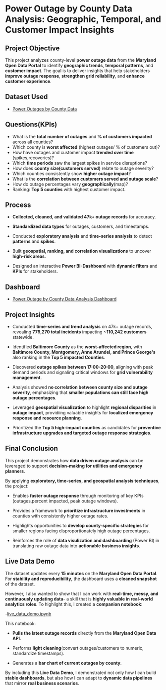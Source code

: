 # Power Outage by County Data Analysis: Geographic, Temporal, and Customer Impact Insights

## **Project Objective**

This project analyzes county-level **power outage data** from the **Maryland Open Data Portal** to identify **geographic trends**, **temporal patterns**, and **customer impact**. The goal is to deliver insights that help stakeholders **improve outage response**, **strengthen grid reliability**, and **enhance customer experience**.

## **Dataset Used**

- <a href="https://github.com/aagomu1/Power-Outage-by-County-Data-Analysis/blob/main/Power_Outages_-_County_20250826.microsoftexcelworksheet.xlsx">Power Outages by County Data</a>

## **Questions(KPIs)**

- What is the **total number of outages** and **% of customers impacted** across all counties?
- Which county is **worst affected** (highest outages/ % of customers out)?
- How have outages and customer impact **trended over time** (spikes,recoveries)?
- Which **time periods** saw the largest spikes in service disruptions?
- How does **county size(customers served)** relate to outage severity?
- Which counties consistently show **higher outage impact**?
- What is the **correlation between customers served and outage scale**?
- How do outage percentages vary **geographically**(map)?
- Ranking: **Top 5 counties** with highest customer impact.


## **Process**

- **Collected, cleaned, and validated 47k+ outage records** for accuracy.

- **Standardized data types** for outages, customers, and timestamps.

- Conducted **exploratory analysis** and **time-series analysis** to detect **patterns** and **spikes**.

- Built **geospatial, ranking, and correlation visualizations** to uncover **high-risk areas**.

- Designed an interactive **Power BI-Dashboard** with **dynamic filters** and **KPIs** for stakeholders.


## **Dashboard**

- <a href= "https://github.com/aagomu1/Power-Outage-by-County-Data-Analysis/blob/main/Power_Outage_County_Data_Analysis_Dashboard.pdf">Power Outage by County Data Analysis Dashboard</a>

## **Project Insights**

- Conducted **time-series and trend analysis** on 47k+ outage records, revealing **779,270 total incidents** impacting **~110,242 customers** statewide.

- Identified **Baltimore County** as the **worst-affected region**, with **Baltimore County, Montgomery, Anne Arundel, and Prince George's** also ranking in the **Top 5 impacted Counties**.

- Discovered **outage spikes between 17:00-20:00**, aligning with peak demand periods and signaling critical windows for **grid vulnerability management**.

- Analysis showed **no correlation between county size and outage severity**, emphasizing that **smaller populations can still face high outage percentages**.

- Leveraged **geospatial visualization** to highlight **regional disparities** in **outage impact**, providiing valuable insights for **localized emergency response and resource planning**.

- Prioritized the **Top 5 high-impact counties** as candidates for **preventive infrastructure upgrades and targeted outage response strategies**.

## **Final Conclusion**

This project demonstrates how **data driven outage analysis** can be leveraged to support **decision-making for utilities and emergency planners**.

By applying **exploratory, time-series, and geospatial analysis techniques**, the project:

- Enables **faster outage response** through monitoring of key KPIs (outages,percent impacted, peak outage windows).

- Provides a framework to **prioritize infrastructure investments** in counties with consistently higher outage rates.

- Highlights opportunities to **develop county-specific strategies** for smaller regions facing disproportionately high outage percentages.

- Reinforces the role of **data visulization and dashboarding** (Power BI) in translating raw outage data into **actionable business insights**.


## **Live Data Demo**

The dataset updates every **15 minutes** on the **Maryland Open Data Portal**.
For **stability and reproducibility**, the dashboard uses a **cleaned snapshot** of the dataset.

However, I also wanted to show that I can work with **real-time, messy, and continuously updating data**- a skill that is **highly valuable in real-world analytics roles**.
To highlight this, I created a **companion notebook**:

\-[live\_data\_demo.ipynb](./live_data_demo.ipynb)

This notebook:
- **Pulls the latest outage records** directly from the **Maryland Open Data API**.

- Performs **light cleaning**(convert outages/customers to numeric, standardize timestamps).

- Generates a **bar chart of current outages by county**.

By including this **Live Data Demo**, I demonstrated not only how I can build **stable dashboards**, but also how I can adapt to **dynamic data pipelines** that mirror **real business scenarios**.

